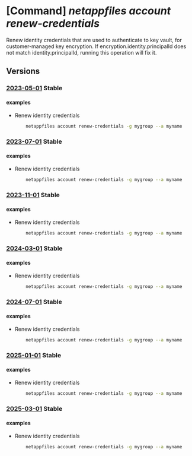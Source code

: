 # [Command] _netappfiles account renew-credentials_

Renew identity credentials that are used to authenticate to key vault, for customer-managed key encryption. If encryption.identity.principalId does not match identity.principalId, running this operation will fix it.

## Versions

### [2023-05-01](/Resources/mgmt-plane/L3N1YnNjcmlwdGlvbnMve30vcmVzb3VyY2Vncm91cHMve30vcHJvdmlkZXJzL21pY3Jvc29mdC5uZXRhcHAvbmV0YXBwYWNjb3VudHMve30vcmVuZXdjcmVkZW50aWFscw==/2023-05-01.xml) **Stable**

<!-- mgmt-plane /subscriptions/{}/resourcegroups/{}/providers/microsoft.netapp/netappaccounts/{}/renewcredentials 2023-05-01 -->

#### examples

- Renew identity credentials
    ```bash
        netappfiles account renew-credentials -g mygroup --a myname
    ```

### [2023-07-01](/Resources/mgmt-plane/L3N1YnNjcmlwdGlvbnMve30vcmVzb3VyY2Vncm91cHMve30vcHJvdmlkZXJzL21pY3Jvc29mdC5uZXRhcHAvbmV0YXBwYWNjb3VudHMve30vcmVuZXdjcmVkZW50aWFscw==/2023-07-01.xml) **Stable**

<!-- mgmt-plane /subscriptions/{}/resourcegroups/{}/providers/microsoft.netapp/netappaccounts/{}/renewcredentials 2023-07-01 -->

#### examples

- Renew identity credentials
    ```bash
        netappfiles account renew-credentials -g mygroup --a myname
    ```

### [2023-11-01](/Resources/mgmt-plane/L3N1YnNjcmlwdGlvbnMve30vcmVzb3VyY2Vncm91cHMve30vcHJvdmlkZXJzL21pY3Jvc29mdC5uZXRhcHAvbmV0YXBwYWNjb3VudHMve30vcmVuZXdjcmVkZW50aWFscw==/2023-11-01.xml) **Stable**

<!-- mgmt-plane /subscriptions/{}/resourcegroups/{}/providers/microsoft.netapp/netappaccounts/{}/renewcredentials 2023-11-01 -->

#### examples

- Renew identity credentials
    ```bash
        netappfiles account renew-credentials -g mygroup --a myname
    ```

### [2024-03-01](/Resources/mgmt-plane/L3N1YnNjcmlwdGlvbnMve30vcmVzb3VyY2Vncm91cHMve30vcHJvdmlkZXJzL21pY3Jvc29mdC5uZXRhcHAvbmV0YXBwYWNjb3VudHMve30vcmVuZXdjcmVkZW50aWFscw==/2024-03-01.xml) **Stable**

<!-- mgmt-plane /subscriptions/{}/resourcegroups/{}/providers/microsoft.netapp/netappaccounts/{}/renewcredentials 2024-03-01 -->

#### examples

- Renew identity credentials
    ```bash
        netappfiles account renew-credentials -g mygroup --a myname
    ```

### [2024-07-01](/Resources/mgmt-plane/L3N1YnNjcmlwdGlvbnMve30vcmVzb3VyY2Vncm91cHMve30vcHJvdmlkZXJzL21pY3Jvc29mdC5uZXRhcHAvbmV0YXBwYWNjb3VudHMve30vcmVuZXdjcmVkZW50aWFscw==/2024-07-01.xml) **Stable**

<!-- mgmt-plane /subscriptions/{}/resourcegroups/{}/providers/microsoft.netapp/netappaccounts/{}/renewcredentials 2024-07-01 -->

#### examples

- Renew identity credentials
    ```bash
        netappfiles account renew-credentials -g mygroup --a myname
    ```

### [2025-01-01](/Resources/mgmt-plane/L3N1YnNjcmlwdGlvbnMve30vcmVzb3VyY2Vncm91cHMve30vcHJvdmlkZXJzL21pY3Jvc29mdC5uZXRhcHAvbmV0YXBwYWNjb3VudHMve30vcmVuZXdjcmVkZW50aWFscw==/2025-01-01.xml) **Stable**

<!-- mgmt-plane /subscriptions/{}/resourcegroups/{}/providers/microsoft.netapp/netappaccounts/{}/renewcredentials 2025-01-01 -->

#### examples

- Renew identity credentials
    ```bash
        netappfiles account renew-credentials -g mygroup --a myname
    ```

### [2025-03-01](/Resources/mgmt-plane/L3N1YnNjcmlwdGlvbnMve30vcmVzb3VyY2Vncm91cHMve30vcHJvdmlkZXJzL21pY3Jvc29mdC5uZXRhcHAvbmV0YXBwYWNjb3VudHMve30vcmVuZXdjcmVkZW50aWFscw==/2025-03-01.xml) **Stable**

<!-- mgmt-plane /subscriptions/{}/resourcegroups/{}/providers/microsoft.netapp/netappaccounts/{}/renewcredentials 2025-03-01 -->

#### examples

- Renew identity credentials
    ```bash
        netappfiles account renew-credentials -g mygroup --a myname
    ```

